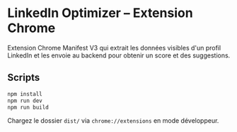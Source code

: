 # LinkedIn Optimizer – Extension Chrome

Extension Chrome Manifest V3 qui extrait les données visibles d'un profil LinkedIn et les envoie au backend pour obtenir un score et des suggestions.

## Scripts

```bash
npm install
npm run dev
npm run build
```

Chargez le dossier `dist/` via `chrome://extensions` en mode développeur.
